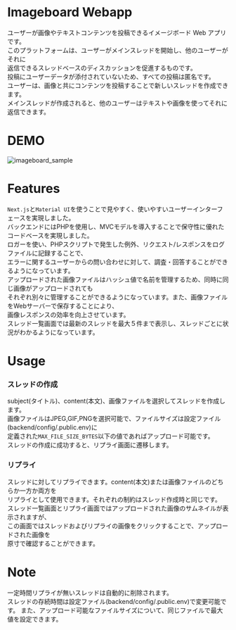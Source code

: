 # Imageboard Webapp

ユーザーが画像やテキストコンテンツを投稿できるイメージボード Web アプリです。<br>
このプラットフォームは、ユーザーがメインスレッドを開始し、他のユーザーがそれに<br>
返信できるスレッドベースのディスカッションを促進するものです。<br>
投稿にユーザーデータが添付されていないため、すべての投稿は匿名です。<br>
ユーザーは、画像と共にコンテンツを投稿することで新しいスレッドを作成できます。<br>
メインスレッドが作成されると、他のユーザーはテキストや画像を使ってそれに返信できます。

# DEMO

![imageboard_sample](https://github.com/haru864/ImageboardWebapp/assets/45516420/c5779c67-75a8-4b5a-929d-a0cf88cf6f00)

# Features

```Next.js```と```Material UI```を使うことで見やすく、使いやすいユーザーインターフェースを実現しました。<br>
バックエンドにはPHPを使用し、MVCモデルを導入することで保守性に優れたコードベースを実現しました。<br>
ロガーを使い、PHPスクリプトで発生した例外、リクエスト/レスポンスをログファイルに記録することで、<br>
エラーに関するユーザーからの問い合わせに対して、調査・回答することができるようになっています。<br>
アップロードされた画像ファイルはハッシュ値で名前を管理するため、同時に同じ画像がアップロードされても<br>
それぞれ別々に管理することができるようになっています。また、画像ファイルをWebサーバーで保存することにより、<br>
画像レスポンスの効率を向上させています。<br>
スレッド一覧画面では最新のスレッドを最大５件まで表示し、スレッドごとに状況がわかるようになっています。

# Usage

### スレッドの作成

subject(タイトル)、content(本文)、画像ファイルを選択してスレッドを作成します。<br>
画像ファイルはJPEG,GIF,PNGを選択可能で、ファイルサイズは設定ファイル(backend/config/.public.env)に<br>
定義された```MAX_FILE_SIZE_BYTES```以下の値であればアップロード可能です。<br>
スレッドの作成に成功すると、リプライ画面に遷移します。

### リプライ

スレッドに対してリプライできます。content(本文)または画像ファイルのどちらか一方か両方を<br>
リプライとして使用できます。それぞれの制約はスレッド作成時と同じです。<br>
スレッド一覧画面とリプライ画面ではアップロードされた画像のサムネイルが表示されますが、<br>
この画面ではスレッドおよびリプライの画像をクリックすることで、アップロードされた画像を<br>
原寸で確認することができます。

# Note

一定時間リプライが無いスレッドは自動的に削除されます。<br>
スレッドの存続時間は設定ファイル(backend/config/.public.env)で変更可能です。
また、アップロード可能なファイルサイズについて、同じファイルで最大値を設定できます。
